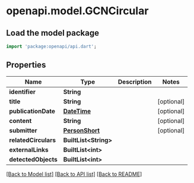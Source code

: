 # openapi.model.GCNCircular

## Load the model package
```dart
import 'package:openapi/api.dart';
```

## Properties
Name | Type | Description | Notes
------------ | ------------- | ------------- | -------------
**identifier** | **String** |  | 
**title** | **String** |  | [optional] 
**publicationDate** | [**DateTime**](DateTime.md) |  | [optional] 
**content** | **String** |  | [optional] 
**submitter** | [**PersonShort**](PersonShort.md) |  | [optional] 
**relatedCirculars** | **BuiltList&lt;String&gt;** |  | 
**externalLinks** | **BuiltList&lt;int&gt;** |  | 
**detectedObjects** | **BuiltList&lt;int&gt;** |  | 

[[Back to Model list]](../README.md#documentation-for-models) [[Back to API list]](../README.md#documentation-for-api-endpoints) [[Back to README]](../README.md)


